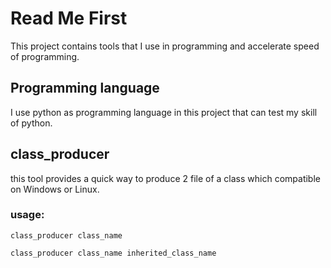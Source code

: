 # Read Me First

This project contains tools that I use in programming and accelerate speed of programming.

## Programming language

I use python as programming language in this project that can test my skill of python.

## class_producer

this tool provides a quick way to produce 2 file of a class which compatible on Windows or Linux.

### usage:

```shell
class_producer class_name

class_producer class_name inherited_class_name
```

